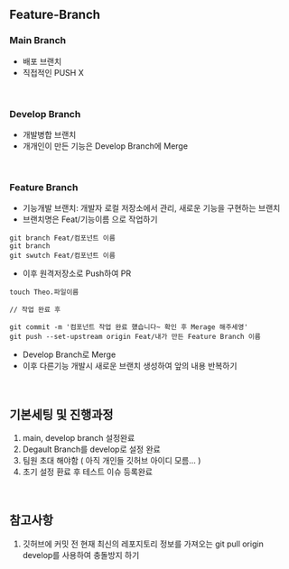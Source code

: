 ## Feature-Branch
### Main Branch
* 배포 브랜치
* 직접적인 PUSH X

<br />

### Develop Branch
* 개발병합 브랜치
* 개개인이 만든 기능은 Develop Branch에 Merge

<br />

### Feature Branch
* 기능개발 브랜치: 개발자 로컬 저장소에서 관리, 새로운 기능을 구현하는 브랜치
* 브랜치명은 Feat/기능이름 으로 작업하기
~~~
git branch Feat/컴포넌트 이름
git branch
git swutch Feat/컴포넌트 이름
~~~
* 이후 원격저장소로 Push하여 PR
~~~
touch Theo.파일이름

// 작업 완료 후

git commit -m '컴포넌트 작업 완료 헀습니다~ 확인 후 Merage 해주세영'
git push --set-upstream origin Feat/내가 만든 Feature Branch 이름
~~~
* Develop Branch로 Merge
* 이후 다른기능 개발시 새로운 브랜치 생성하여 앞의 내용 반복하기

<br />

## 기본세팅 및 진행과정
1. main, develop branch 설정완료
2. Degault Branch를 develop로 설정 완료
3. 팀원 초대 해야함 ( 아직 개인들 깃허브 아이디 모름... )
4. 초기 설정 환료 후 테스트 이슈 등록완료

<br />

## 참고사항
1. 깃허브에 커밋 전 현재 최신의 레포지토리 정보를 가져오는 git pull origin develop를 사용하여 충돌방지 하기
